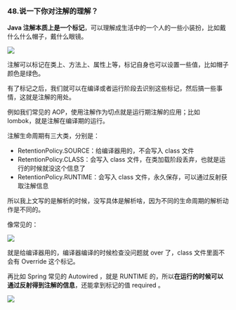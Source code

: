 ### 48.说一下你对注解的理解？

**Java 注解本质上是一个标记**，可以理解成生活中的一个人的一些小装扮，比如戴什么什么帽子，戴什么眼镜。

![](https://cdn.jsdelivr.net/gh/itwanger/toBeBetterJavaer/images/overview/sanfene/zhujie-1.png)

注解可以标记在类上、方法上、属性上等，标记自身也可以设置一些值，比如帽子颜色是绿色。

有了标记之后，我们就可以在编译或者运行阶段去识别这些标记，然后搞一些事情，这就是注解的用处。

例如我们常见的 AOP，使用注解作为切点就是运行期注解的应用；比如 lombok，就是注解在编译期的运行。

注解生命周期有三大类，分别是：

- RetentionPolicy.SOURCE：给编译器用的，不会写入 class 文件
- RetentionPolicy.CLASS：会写入 class 文件，在类加载阶段丢弃，也就是运行的时候就没这个信息了
- RetentionPolicy.RUNTIME：会写入 class 文件，永久保存，可以通过反射获取注解信息

所以我上文写的是解析的时候，没写具体是解析啥，因为不同的生命周期的解析动作是不同的。

像常见的：

![](https://cdn.jsdelivr.net/gh/itwanger/toBeBetterJavaer/images/overview/sanfene/zhujie-2.png)

就是给编译器用的，编译器编译的时候检查没问题就 over 了，class 文件里面不会有 Override 这个标记。

再比如 Spring 常见的 Autowired ，就是 RUNTIME 的，所以**在运行的时候可以通过反射得到注解的信息**，还能拿到标记的值 required 。

![](https://cdn.jsdelivr.net/gh/itwanger/toBeBetterJavaer/images/overview/sanfene/zhujie-3.png)

